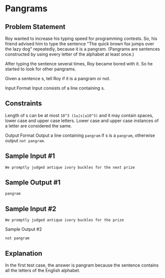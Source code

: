 # Pangrams

## Problem Statement

Roy wanted to increase his typing speed for programming contests. So, his friend advised him to type the sentence "The quick brown fox jumps over the lazy dog" repeatedly, because it is a pangram. (Pangrams are sentences constructed by using every letter of the alphabet at least once.)

After typing the sentence several times, Roy became bored with it. So he started to look for other pangrams.

Given a sentence s, tell Roy if it is a pangram or not.

Input Format Input consists of a line containing s.

## Constraints
Length of s can be at most `10^3 (1≤|s|≤10^3)` and it may contain spaces, lower case and upper case letters. Lower case and upper case instances of a letter are considered the same.

Output Format Output a line containing `pangram` if s is a `pangram`, otherwise output `not pangram`.

## Sample Input #1
```
We promptly judged antique ivory buckles for the next prize
```
## Sample Output #1
```
pangram
```
## Sample Input #2
```
We promptly judged antique ivory buckles for the prize
```
Sample Output #2
```
not pangram
```
## Explanation
In the first test case, the answer is pangram because the sentence contains all the letters of the English alphabet.
